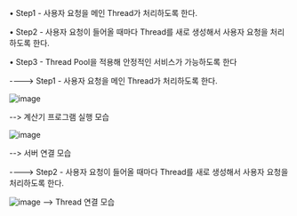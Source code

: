 • Step1 - 사용자 요청을 메인 Thread가 처리하도록 한다.

• Step2 - 사용자 요청이 들어올 때마다 Thread를 새로 생성해서 사용자 요청을 처리하도록 한다.

• Step3 - Thread Pool을 적용해 안정적인 서비스가 가능하도록 한다


----> Step1 - 사용자 요청을 메인 Thread가 처리하도록 한다.

![image](https://github.com/jonathan0620/was-practice2/assets/145638699/b0f5358b-304f-46ba-bc07-56e8a3fecc2a)

--> 계산기 프로그램 실행 모습

![image](https://github.com/jonathan0620/was-practice2/assets/145638699/7fffae87-b688-462b-ad48-5ac483b4fe0f)

--> 서버 연결 모습


----> Step2 - 사용자 요청이 들어올 때마다 Thread를 새로 생성해서 사용자 요청을 처리하도록 한다.

![image](https://github.com/jonathan0620/was-practice2/assets/145638699/ea75ef28-aae2-4f2a-a722-cde1f6b0ec9b)
--> Thread 연결 모습 
